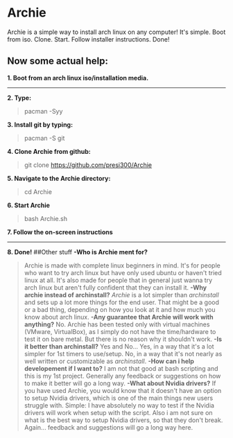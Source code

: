# Archie
Archie is a simple way to install arch linux on any computer!
It's simple. Boot from iso. Clone. Start. Follow installer instructions. Done!


## Now some actual help:

**1. Boot from an arch linux iso/installation media.**
** **
**2. Type:**
>pacman -Syy

**3. Install git by typing:**
>pacman -S git

**4. Clone Archie from github:**
>git clone https://github.com/presi300/Archie

**5. Navigate to the Archie directory:**
>cd Archie

**6. Start Archie**
>bash Archie.sh

**7. Follow the on-screen instructions**
** **
**8. Done!**
##Other stuff
**-Who is Archie ment for?**
>Archie is made with complete linux beginners in mind. It's for people who want to try arch linux but have only used ubuntu or haven't tried linux at all.
>It's also made for people that in general just wanna try arch linux but aren't fully confident that they can install it.
**-Why archie instead of archinstall?**
>*Archie* is a lot simpler than *archinstall* and sets up a lot more things for the end user. That might be a good or a bad thing, depending on how you look at it and how much you know about arch linux.
**-Any guarantee that Archie will work with anything?**
>No. Archie has been tested only with virtual machines (VMware, VirtualBox), as I simply do not have the time/hardware to test it on bare metal. But there is no reason why it shouldn't work.
**-Is it better than archinstall?**
>Yes and No... Yes, in a way that it's a lot simpler for 1st timers to use/setup. No, in a way that it's not nearly as well written or customizable as *archinstall*.
**-How can i help developement if I want to?**
>I am not that good at bash scripting and this is my 1st project. Generally any feedback or suggestions on how to make it better will go a long way.
**-What about Nvidia drivers?**
>If you have used Archie, you would know that it doesn't have an option to setup Nvidia drivers, which is one of the main things new users struggle with.
>Simple: I have absolutely no way to test if the Nvidia drivers will work when setup with the script. Also i am not sure on what is the best way to setup Nvidia drivers, so that they don't break. Again... feedback and suggestions will go a long way here.
